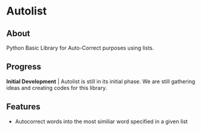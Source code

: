 # Autolist

## About

Python Basic Library for Auto-Correct purposes using lists.

## Progress

**Initial Development** | Autolist is still in its initial phase. We are still gathering ideas and creating codes for this library.

## Features
- Autocorrect words into the most similiar word specified in a given list
